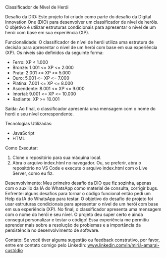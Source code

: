 Classificador de Nível de Herói

Desafio da DIO:
Este projeto foi criado como parte do desafio da Digital Innovation One (DIO) para desenvolver um classificador de nível de heróis. 
O objetivo é utilizar estruturas condicionais para apresentar o nível de um herói com base em sua experiência (XP).

Funcionalidade:
O classificador de nível de herói utiliza uma estrutura de decisão para apresentar o nível de um herói com base em sua experiência (XP). 
Os níveis são definidos da seguinte forma:
- Ferro: XP < 1.000
- Bronze: 1.001 <= XP <= 2.000
- Prata: 2.001 <= XP <= 5.000
- Ouro: 5.001 <= XP <= 7.000
- Platina: 7.001 <= XP <= 8.000
- Ascendente: 8.001 <= XP <= 9.000
- Imortal: 9.001 <= XP <= 10.000
- Radiante: XP >= 10.001

Saída:
Ao final, o classificador apresenta uma mensagem com o nome do herói e seu nível correspondente.

Tecnologias Utilizadas:
- JavaScript
- HTML

Como Executar:
1. Clone o repositório para sua máquina local.
2. Abra o arquivo index.html no navegador.
Ou, se preferir, abra o repositório no VS Code e execute o arquivo index.html com o Live Server, como eu fiz.

Desenvolvimento:
Meu primeiro desafio da DIO que fiz sozinha, apenas com o auxilio da IA do WhatsApp como material de consulta, corrigir bugs.
Enfrentei alguns desafios para tornar o código funcional então pedi um Help da IA do WhatsApp para testar. 
O objetivo do desafio de projeto foi usar estruturas condicionais para apresentar o nível de um herói com base em sua experiência (XP). 
No final, o classificador apresenta uma mensagem com o nome do herói e seu nível. O projeto deu super certo e ainda consegui personalizar e testar o código!
Essa experiência me permitiu aprender mais sobre a resolução de problemas e a importância da persistência no desenvolvimento de software.

Contato:
Se você tiver alguma sugestão ou feedback construtivo, por favor, entre em contato comigo pelo LinkedIn: www.linkedin.com/in/miriã-amaral-custódio

